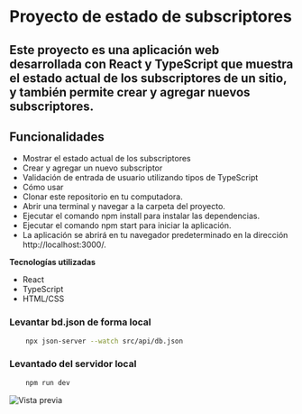 
# **Proyecto de estado de subscriptores**

## Este proyecto es una aplicación web desarrollada con React y TypeScript que muestra el estado actual de los subscriptores de un sitio, y también permite crear y agregar nuevos subscriptores.

## **Funcionalidades**

- Mostrar el estado actual de los subscriptores
- Crear y agregar un nuevo subscriptor
- Validación de entrada de usuario utilizando tipos de TypeScript
- Cómo usar
- Clonar este repositorio en tu computadora.
- Abrir una terminal y navegar a la carpeta del proyecto.
- Ejecutar el comando npm install para instalar las dependencias.
- Ejecutar el comando npm start para iniciar la aplicación.
- La aplicación se abrirá en tu navegador predeterminado en la dirección http://localhost:3000/.

**Tecnologías utilizadas**
- React
- TypeScript
- HTML/CSS


### Levantar bd.json de forma local
    
```bash
    npx json-server --watch src/api/db.json
```
### Levantado del servidor local
```bash
    npm run dev
```

![Vista previa](https://res.cloudinary.com/dl56szd6v/image/upload/c_pad,b_auto:predominant,fl_preserve_transparency/v1681861411/Captura_de_pantalla_2023-04-18_202649_an13d8.jpg?_s=public-apps)